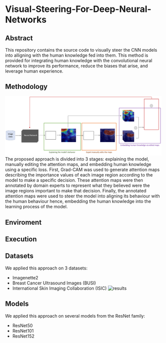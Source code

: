 # Visual-Steering-For-Deep-Neural-Networks

## Abstract
This repository contains the source code to visually steer the CNN models into alligning with the human knowledge fed into them.  This method is provided for integrating human knowledge with the convolutional neural network to improve its performance, reduce the biases that arise, and leverage human experience.

## Methodology
![methodology diagram](./figures/methodology_diagram.png)
The proposed approach is divided into 3 stages: explaining the model, manually editing the attention maps, and embedding human knowledge using a specific loss. First, Grad-CAM was used to generate attention maps describing the importance values of each image region according to the model to make a specific decision. These attention maps were then annotated by domain experts to represent what they believed were the image regions important to make that decision. Finally, the annotated attention maps were used to steer the model into aligning its behaviour with the human behaviour hence, embedding the human knowledge into the learning process of the model.

## Enviroment

## Execution

## Datasets
We applied this approach on 3 datasets:
- Imagenette2
- Breast Cancer Ultrasound Images (BUSI)
- International Skin Imaging Collaboration (ISIC)
![results](./figures/results.png)

## Models
We applied this approach on several models from the ResNet family:
- ResNet50
- ResNet101
- ResNet152

